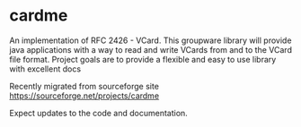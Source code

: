 # cardme
An implementation of RFC 2426 - VCard. This groupware library will provide java applications with a way to read and write VCards from and to the VCard file format. Project goals are to provide a flexible and easy to use library with excellent docs

Recently migrated from sourceforge site https://sourceforge.net/projects/cardme

Expect updates to the code and documentation.
